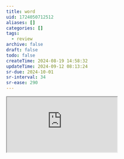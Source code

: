 ```yaml
---
title: word
uid: 1724050712512
aliases: []
categories: []
tags:
  - review
archive: false
draft: false
todo: false
createTime: 2024-08-19 14:58:32
updateTime: 2024-09-12 08:13:24
sr-due: 2024-10-01
sr-interval: 34
sr-ease: 290
---
```


<iframe
  class="iframe_full"
  src="https://dict.youdao.com/result?word=word&lang=en"
>
</iframe>
